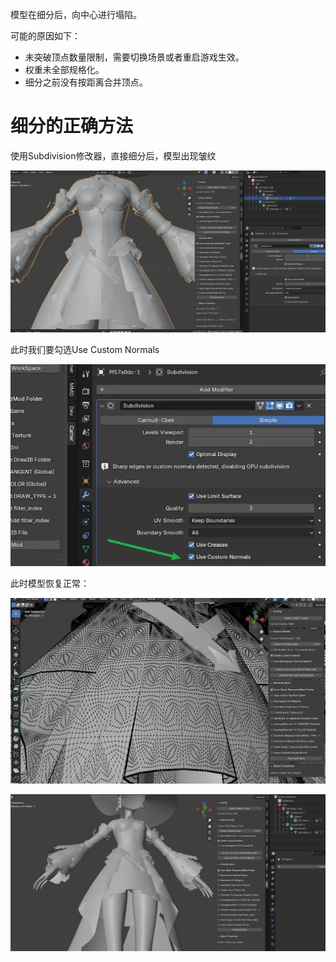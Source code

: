 模型在细分后，向中心进行塌陷。

可能的原因如下：

- 未突破顶点数量限制，需要切换场景或者重启游戏生效。
- 权重未全部规格化。
- 细分之前没有按距离合并顶点。



# 细分的正确方法
使用Subdivision修改器，直接细分后，模型出现皱纹

![alt text](image.png)

此时我们要勾选Use Custom Normals

![alt text](image-1.png)

此时模型恢复正常：

![alt text](image-2.png)


![alt text](image-3.png)
